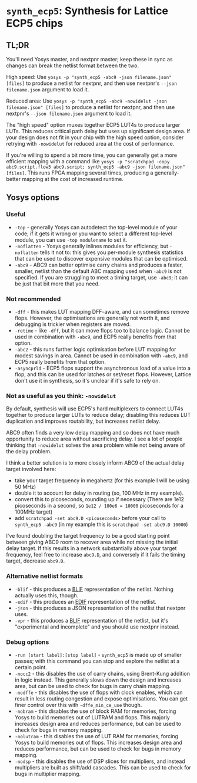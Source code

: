 # `synth_ecp5`: Synthesis for Lattice ECP5 chips

## TL;DR

You'll need Yosys master, and nextpnr master; keep these in sync as changes can break the netlist format between the two.

High speed: Use `yosys -p "synth_ecp5 -abc9 -json filename.json" [files]` to produce a netlist for nextpnr, and then use nextpnr's `--json filename.json` argument to load it.

Reduced area: Use `yosys -p "synth_ecp5 -abc9 -nowidelut -json filename.json" [files]` to produce a netlist for nextpnr, and then use nextpnr's `--json filename.json` argument to load it.

The "high speed" option muxes together ECP5 LUT4s to produce larger LUTs. This reduces critical path delay but uses up significant design area.
If your design does not fit in your chip with the high speed option, consider retrying with `-nowidelut` for reduced area at the cost of performance.

If you're willing to spend a bit more time, you can generally get a more efficient mapping with a command like `yosys -p "scratchpad -copy abc9.script.flow3 abc9.script; synth_ecp5 -abc9 -json filename.json" [files]`.
This runs FPGA mapping several times, producing a generally-better mapping at the cost of increased runtime.

## Yosys options

### Useful

- `-top` - generally Yosys can autodetect the top-level module of your code; if it gets it wrong or you want to select a different top-level module, you can use `-top modulename` to set it.
- `-noflatten` - Yosys generally inlines modules for efficiency, but `-noflatten` tells it not to: this gives you per-module synthesis statistics that can be used to discover expensive modules that can be optimised.
- `-abc9` - ABC9 can better optimise carry chains and produces a faster, smaller, netlist than the default ABC mapping used when `-abc9` is not specified. If you are struggling to meet a timing target, use `-abc9`; it can be just that bit more that you need.

### Not recommended

- `-dff` - this makes LUT mapping DFF-aware, and can sometimes remove flops. However, the optimisations are generally not worth it, and debugging is trickier when registers are moved.
- `-retime` - like `-dff`, but it can move flops too to balance logic. Cannot be used in combination with `-abc9`, and ECP5 really benefits from that option.
- `-abc2` - this runs further logic optimisation before LUT mapping for modest savings in area. Cannot be used in combination with `-abc9`, and ECP5 really benefits from that option.
- `-asyncprld` - ECP5 flops support the asynchronous load of a value into a flop, and this can be used for latches or set/reset flops. However, Lattice don't use it in synthesis, so it's unclear if it's safe to rely on.

### Not as useful as you think: `-nowidelut`

By default, synthesis will use ECP5's hard multiplexers to connect LUT4s together to produce larger LUTs to reduce delay; disabling this reduces LUT duplication and improves routability, but increases netlist delay.

ABC9 often finds a very low delay mapping and so does not have much opportunity to reduce area without sacrificing delay.
I see a lot of people thinking that `-nowidelut` solves the area problem while not being aware of the delay problem.

I think a better solution is to more closely inform ABC9 of the actual delay target involved here:
- take your target frequency in megahertz (for this example I will be using 50 MHz)
- double it to account for delay in routing (so, 100 MHz in my example).
- convert this to picoseconds, rounding up if necessary (There are 1e12 picoseconds in a second, so `1e12 / 100e6 = 10000` picoseconds for a 100MHz target)
- add `scratchpad -set abc9.D <picoseconds>` before your call to `synth_ecp5 -abc9` (in my example this is `scratchpad -set abc9.D 10000`)

I've found doubling the target frequency to be a good starting point between giving ABC9 room to recover area while not missing the initial delay target.
If this results in a network substantially above your target frequency, feel free to increase `abc9.D`, and conversely if it fails the timing target, decrease `abc9.D`.

### Alternative netlist formats

- `-blif` - this produces a [BLIF] representation of the netlist. Nothing actually uses this, though.
- `-edif` - this produces an [EDIF] representation of the netlist.
- `-json` - this produces a JSON representation of the netlist that nextpnr uses.
- `-vpr` - this produces a [BLIF] representation of the netlist, but it's "experimental and incomplete" and you should use nextpnr instead.

### Debug options

- `-run [start label]:[stop label]` - `synth_ecp5` is made up of smaller passes; with this command you can stop and explore the netlist at a certain point.
- `-nocc2` - this disables the use of carry chains, using Brent-Kung addition in logic instead. This generally slows down the design and increases area, but can be used to check for bugs in carry chain mapping.
- `-nodffe` - this disables the use of flops with clock enables, which can result in less routing congestion and expose optimisations. You can get finer control over this with `-dffe_min_ce_use` though.
- `-nobram` - this disables the use of block RAM for memories, forcing Yosys to build memories out of LUTRAM and flops. This majorly increases design area and reduces performance, but can be used to check for bugs in memory mapping.
- `-nolutram` - this disables the use of LUT RAM for memories, forcing Yosys to build memories out of flops. This increases design area and reduces performance, but can be used to check for bugs in memory mapping.
- `-nodsp` - this disables the use of DSP slices for multipliers, and instead multipliers are built as shift/add cascades. This can be used to check for bugs in multiplier mapping.

[BLIF]: https://www.cse.iitb.ac.in/~supratik/courses/cs226/spr16/blif.pdf
[EDIF]: https://www.iue.tuwien.ac.at/phd/minixhofer/node53.html